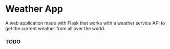 # Weather App

A web application made with Flask that works with a weather service API to get the current weather from all over the world.

### TODO
